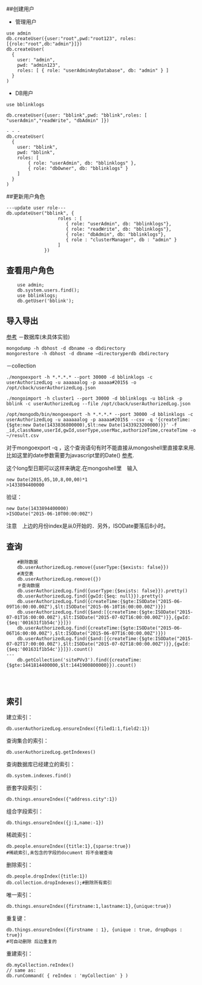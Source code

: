 ##创建用户

- 管理用户

```shell
use admin
db.createUser({user:"root",pwd:"root123", roles:[{role:"root",db:"admin"}]})
db.createUser(
  {
    user: "admin",
    pwd: "admin123",
    roles: [ { role: "userAdminAnyDatabase", db: "admin" } ]
  }
)
```

- DB用户

```shell
use bblinklogs

db.createUser({user: "bblink",pwd: "bblink",roles: [ "userAdmin","readWrite", "dbAdmin" ]})

- - -
db.createUser(
  {
    user: "bblink",
    pwd: "bblink",
    roles: [ 
    	{ role: "userAdmin", db: "bblinklogs" },
    	{ role: "dbOwner", db: "bblinklogs" }
    ]
  }
)

```

##更新用户角色

```shell
---update user role---
db.updateUser("bblink", {
                   roles : [
                      { role: "userAdmin", db: "bblinklogs"},
                      { role: "readWrite", db: "bblinklogs"},
                      { role: "dbAdmin", db: "bblinklogs"},
                      { role : "clusterManager", db : "admin" }
                   ]
              })

```

## 查看用户角色

```shell
	use admin;
	db.system.users.find();
	use bblinklogs;
	db.getUser('bblink');
```
## 导入导出　
 [参考](http://www.jb51.net/article/40285.htm)
－数据库(未具体实验)

	mongodump -h dbhost -d dbname -o dbdirectory
    mongorestore -h dbhost -d dbname –directoryperdb dbdirectory

－collection

	./mongoexport -h *.*.*.* --port 30000 -d bblinklogs -c userAuthorizedLog -u aaaaaalog -p aaaaa#2015$ -o /opt/cback/userAuthorizedLog.json

	./mongoimport -h cluster1 --port 30000 -d bblinklogs -u bblink -p bblink -c userAuthorizedLog --file /opt/cback/userAuthorizedLog.json

	/opt/mongodb/bin/mongoexport -h *.*.*.* --port 30000 -d bblinklogs -c userAuthorizedLog -u aaaaaalog -p aaaaa#2015$ --csv -q '{createTime:{$gte:new Date(1433836800000),$lt:new Date(1433923200000)}}' -f _id,className,userId,gwId,userType,userMac,authorizeTime,createTime -o ~/result.csv

对于mongoexport -q ，这个查询语句有时不能直接从mongoshell里直接拿来用.比如这里的date参数需要为javascript里的Date() [参考](http://stackoverflow.com/questions/14758605/mongoexport-using-gt-and-lt-constraints-on-a-date-range).

这个long型日期可以这样来确定.在mongoshell里　输入

    new Date(2015,05,10,8,00,00)*1
	>1433894400000

验证：
	
	new Date(1433894400000)
	>ISODate("2015-06-10T00:00:00Z")
 
注意　上边的月份index是从0开始的．另外，ISODate要落后8小时。
    
## 查询

```shell
	#删除数据
	db.userAuthorizedLog.remove({userType:{$exists: false}})
	#清空表
	db.userAuthorizedLog.remove({})
	＃查询数据
	db.userAuthorizedLog.find({userType:{$exists: false}}).pretty()
	db.userAuthorizedLog.find({gwId:{$eq: null}}).pretty()
	db.userAuthorizedLog.find({createTime:{$gte:ISODate("2015-06-09T16:00:00.00Z"),$lt:ISODate("2015-06-10T16:00:00.00Z")}})
  	db.userAuthorizedLog.find({$and:[{createTime:{$gte:ISODate("2015-07-01T16:00:00.00Z"),$lt:ISODate("2015-07-02T16:00:00.00Z")}},{gwId:{$eq:'001631f1b54c'}}]})
  	db.userAuthorizedLog.find({createTime:{$gte:ISODate("2015-06-06T16:00:00.00Z"),$lt:ISODate("2015-06-07T16:00:00.00Z")}})
	db.userAuthorizedLog.find({$and:[{createTime:{$gte:ISODate("2015-07-02T17:00:00.00Z"),$lt:ISODate("2015-07-02T18:00:00.00Z")}},{gwId:{$eq:'001631f1b54c'}}]}).count()
---
	db.getCollection('sitePVv3').find({createTime:{$gte:1441814400000,$lt:1441900800000}}).count()
  

    
```

## 索引

建立索引：

	db.userAuthorizedLog.ensureIndex({filed1:1,field2:1})

查询集合的索引：

	db.userAuthorizedLog.getIndexes()

查询数据库已经建立的索引：

	db.system.indexes.find()

嵌套字段索引：

	db.things.ensureIndex({"address.city":1})
    
组合字段索引：

	db.things.ensureIndex({j:1,name:-1}) 
    
稀疏索引：

	db.people.ensureIndex({title:1},{sparse:true})
    #稀疏索引,未包含的字段的document 将不会被查询 

删除索引：
	
    db.people.dropIndex({title:1})
    db.collection.dropIndexes();#删除所有索引 

唯一索引：

	db.things.ensureIndex({firstname:1,lastname:1},{unique:true}) 
   
重复键：

	db.things.ensureIndex({firstname : 1}, {unique : true, dropDups : true}) 
    #可自动删除 后边重复的 
    
重建索引：

	db.myCollection.reIndex() 
    // same as: 
    db.runCommand( { reIndex : 'myCollection' } ) 
    



